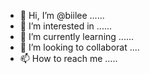 - 👋 Hi, I’m @biilee ......
- 👀 I’m interested in ......
- 🌱 I’m currently learning ......
- 💞️ I’m looking to collaborat ....
- 📫 How to reach me .....

<!---
biilee/biilee is a ✨ special ✨ repository because its `README.md` (this file) appears on your GitHub profile.
You can click the Preview link to take a look at your changes.
--->
